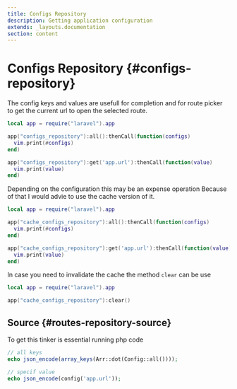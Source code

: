 ```yaml
---
title: Configs Repository
description: Getting application configuration
extends: _layouts.documentation
section: content
---
```


# Configs Repository {#configs-repository}

The config keys and values are usefull for completion and for route picker
to get the current url to open the selected route.

```lua
local app = require("laravel").app

app("configs_repository"):all():thenCall(function(configs)
  vim.print(#configs)
end)

app("configs_repository"):get('app.url'):thenCall(function(value)
  vim.print(value)
end)
```

Depending on the configuration this may be an expense operation
Because of that I would advie to use the cache version of it.


```lua
local app = require("laravel").app

app("cache_configs_repository"):all():thenCall(function(configs)
  vim.print(#configs)
end)

app("cache_configs_repository"):get('app.url'):thenCall(function(value)
  vim.print(value)
end)
```

In case you need to invalidate the cache the method `clear` can be use

```lua
local app = require("laravel").app

app("cache_configs_repository"):clear()
```

## Source  {#routes-repository-source}

To get this tinker is essential running php code
```php
// all keys
echo json_encode(array_keys(Arr::dot(Config::all())));

// specif value
echo json_encode(config('app.url'));
```
